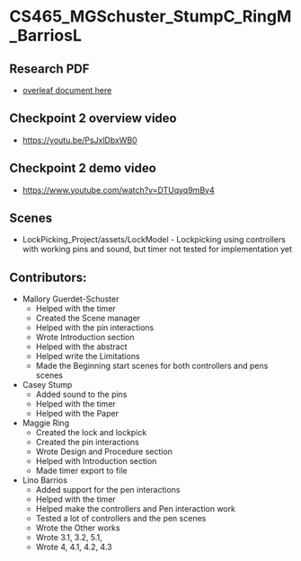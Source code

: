 # CS465_MGSchuster_StumpC_RingM_BarriosL

  ## Research PDF
  * [overleaf document here](https://www.overleaf.com/read/msxcfwxjstyy#edbfe8)
 
  ## Checkpoint 2 overview video
  * https://youtu.be/PsJxlDbxWB0

  ## Checkpoint 2 demo video
  * https://www.youtube.com/watch?v=DTUqyq9mBy4

  ## Scenes
  * LockPicking_Project/assets/LockModel - Lockpicking using controllers with working pins and sound, but timer not tested for implementation yet

  ## Contributors:

* Mallory Guerdet-Schuster
  * Helped with the timer
  * Created the Scene manager 
  * Helped with the pin interactions
  * Wrote Introduction section
  * Helped with the abstract
  * Helped write the Limitations
  * Made the Beginning start scenes for both controllers and pens scenes
* Casey Stump
  * Added sound to the pins
  * Helped with the timer
  * Helped with the Paper
* Maggie Ring
  * Created the lock and lockpick
  * Created the pin interactions
  * Wrote Design and Procedure section
  * Helped with Introduction section
  * Made timer export to file
* Lino Barrios
  * Added support for the pen interactions
  * Helped with the timer
  * Helped make the controllers and Pen interaction work
  * Tested a lot of controllers and the pen scenes
  * Wrote the Other works
  * Wrote 3.1, 3.2, 5.1,
  * Wrote 4, 4.1, 4.2, 4.3
